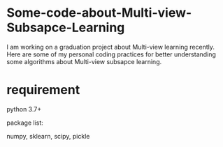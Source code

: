# Some-code-about-Multi-view-Subsapce-Learning
I am working on a graduation project about Multi-view learning recently. Here are some of my personal coding practices for better understanding some algorithms about Multi-view subsapce learning.

# requirement
python 3.7+

package list: 

numpy, sklearn, scipy, pickle
